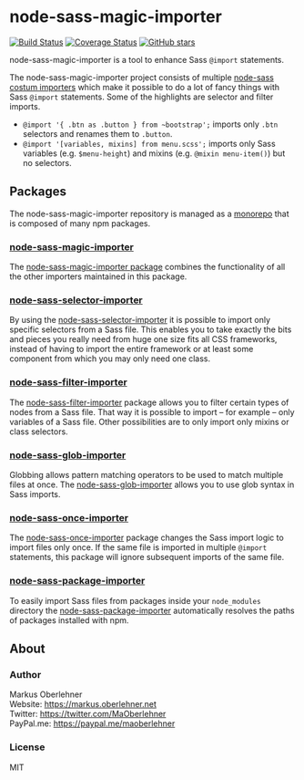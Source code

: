 # node-sass-magic-importer
[![Build Status](https://travis-ci.org/maoberlehner/node-sass-magic-importer.svg?branch=master)](https://travis-ci.org/maoberlehner/node-sass-magic-importer)
[![Coverage Status](https://coveralls.io/repos/github/maoberlehner/node-sass-magic-importer/badge.svg?branch=master)](https://coveralls.io/github/maoberlehner/node-sass-magic-importer?branch=master)
[![GitHub stars](https://img.shields.io/github/stars/maoberlehner/node-sass-magic-importer.svg?style=social&label=Star)](https://github.com/maoberlehner/node-sass-magic-importer)

node-sass-magic-importer is a tool to enhance Sass `@import` statements.

The node-sass-magic-importer project consists of multiple [node-sass costum importers](https://github.com/sass/node-sass#importer--v200---experimental) which make it possible to do a lot of fancy things with Sass `@import` statements. Some of the highlights are selector and filter imports.

- `@import '{ .btn as .button } from ~bootstrap';` imports only `.btn` selectors and renames them to `.button`.
- `@import '[variables, mixins] from menu.scss';` imports only Sass variables (e.g. `$menu-height`) and mixins (e.g. `@mixin menu-item()`) but no selectors.

## Packages
The node-sass-magic-importer repository is managed as a [monorepo](https://medium.com/@maoberlehner/monorepos-in-the-wild-33c6eb246cb9) that is composed of many npm packages.

### [node-sass-magic-importer](https://github.com/maoberlehner/node-sass-magic-importer/tree/master/packages/node-sass-magic-importer)
The [node-sass-magic-importer package](https://github.com/maoberlehner/node-sass-magic-importer/tree/master/packages/node-sass-magic-importer) combines the functionality of all the other importers maintained in this package.

### [node-sass-selector-importer](https://github.com/maoberlehner/node-sass-magic-importer/tree/master/packages/node-sass-selector-importer)
By using the [node-sass-selector-importer](https://github.com/maoberlehner/node-sass-magic-importer/tree/master/packages/node-sass-selector-importer) it is possible to import only specific selectors from a Sass file. This enables you to take exactly the bits and pieces you really need from huge one size fits all CSS frameworks, instead of having to import the entire framework or at least some component from which you may only need one class.

### [node-sass-filter-importer](https://github.com/maoberlehner/node-sass-magic-importer/tree/master/packages/node-sass-filter-importer)
The [node-sass-filter-importer](https://github.com/maoberlehner/node-sass-magic-importer/tree/master/packages/node-sass-filter-importer) package allows you to filter certain types of nodes from a Sass file. That way it is possible to import – for example – only variables of a Sass file. Other possibilities are to only import only mixins or class selectors.

### [node-sass-glob-importer](https://github.com/maoberlehner/node-sass-magic-importer/tree/master/packages/node-sass-glob-importer)
Globbing allows pattern matching operators to be used to match multiple files at once. The [node-sass-glob-importer](https://github.com/maoberlehner/node-sass-magic-importer/tree/master/packages/node-sass-glob-importer) allows you to use glob syntax in Sass imports.

### [node-sass-once-importer](https://github.com/maoberlehner/node-sass-magic-importer/tree/master/packages/node-sass-once-importer)
The [node-sass-once-importer](https://github.com/maoberlehner/node-sass-magic-importer/tree/master/packages/node-sass-once-importer) package changes the Sass import logic to import files only once. If the same file is imported in multiple `@import` statements, this package will ignore subsequent imports of the same file.

### [node-sass-package-importer](https://github.com/maoberlehner/node-sass-magic-importer/tree/master/packages/node-sass-package-importer)
To easily import Sass files from packages inside your `node_modules` directory the [node-sass-package-importer](https://github.com/maoberlehner/node-sass-magic-importer/tree/master/packages/node-sass-package-importer) automatically resolves the paths of packages installed with npm.

## About
### Author
Markus Oberlehner  
Website: https://markus.oberlehner.net  
Twitter: https://twitter.com/MaOberlehner  
PayPal.me: https://paypal.me/maoberlehner

### License
MIT
